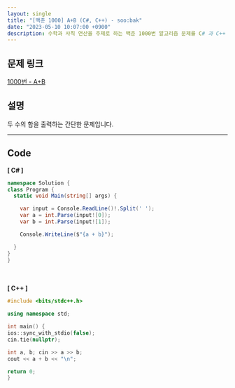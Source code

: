 ```yaml
---
layout: single
title: "[백준 1000] A+B (C#, C++) - soo:bak"
date: "2023-05-10 10:07:00 +0900"
description: 수학과 사칙 연산을 주제로 하는 백준 1000번 알고리즘 문제를 C# 과 C++ 로 풀이 및 해설
---
```


## 문제 링크
  [1000번 - A+B](https://www.acmicpc.net/problem/1000)

## 설명
두 수의 합을 출력하는 간단한 문제입니다. <br>

- - -

## Code
<b>[ C# ] </b>
<br>

  ```c#
namespace Solution {
  class Program {
    static void Main(string[] args) {

      var input = Console.ReadLine()!.Split(' ');
      var a = int.Parse(input![0]);
      var b = int.Parse(input![1]);

      Console.WriteLine($"{a + b}");

    }
  }
}
  ```
<br><br>
<b>[ C++ ] </b>
<br>

  ```c++
#include <bits/stdc++.h>

using namespace std;

int main() {
  ios::sync_with_stdio(false);
  cin.tie(nullptr);

  int a, b; cin >> a >> b;
  cout << a + b << "\n";

  return 0;
}
  ```
